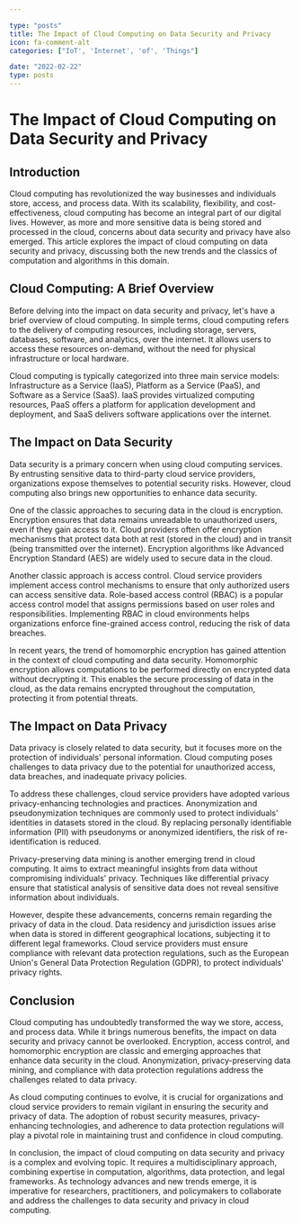 ```yaml
---

type: "posts"
title: The Impact of Cloud Computing on Data Security and Privacy
icon: fa-comment-alt
categories: ["IoT', 'Internet', 'of', 'Things"]

date: "2022-02-22"
type: posts
---
```





# The Impact of Cloud Computing on Data Security and Privacy

## Introduction

Cloud computing has revolutionized the way businesses and individuals store, access, and process data. With its scalability, flexibility, and cost-effectiveness, cloud computing has become an integral part of our digital lives. However, as more and more sensitive data is being stored and processed in the cloud, concerns about data security and privacy have also emerged. This article explores the impact of cloud computing on data security and privacy, discussing both the new trends and the classics of computation and algorithms in this domain.

## Cloud Computing: A Brief Overview

Before delving into the impact on data security and privacy, let's have a brief overview of cloud computing. In simple terms, cloud computing refers to the delivery of computing resources, including storage, servers, databases, software, and analytics, over the internet. It allows users to access these resources on-demand, without the need for physical infrastructure or local hardware.

Cloud computing is typically categorized into three main service models: Infrastructure as a Service (IaaS), Platform as a Service (PaaS), and Software as a Service (SaaS). IaaS provides virtualized computing resources, PaaS offers a platform for application development and deployment, and SaaS delivers software applications over the internet.

## The Impact on Data Security

Data security is a primary concern when using cloud computing services. By entrusting sensitive data to third-party cloud service providers, organizations expose themselves to potential security risks. However, cloud computing also brings new opportunities to enhance data security.

One of the classic approaches to securing data in the cloud is encryption. Encryption ensures that data remains unreadable to unauthorized users, even if they gain access to it. Cloud providers often offer encryption mechanisms that protect data both at rest (stored in the cloud) and in transit (being transmitted over the internet). Encryption algorithms like Advanced Encryption Standard (AES) are widely used to secure data in the cloud.

Another classic approach is access control. Cloud service providers implement access control mechanisms to ensure that only authorized users can access sensitive data. Role-based access control (RBAC) is a popular access control model that assigns permissions based on user roles and responsibilities. Implementing RBAC in cloud environments helps organizations enforce fine-grained access control, reducing the risk of data breaches.

In recent years, the trend of homomorphic encryption has gained attention in the context of cloud computing and data security. Homomorphic encryption allows computations to be performed directly on encrypted data without decrypting it. This enables the secure processing of data in the cloud, as the data remains encrypted throughout the computation, protecting it from potential threats.

## The Impact on Data Privacy

Data privacy is closely related to data security, but it focuses more on the protection of individuals' personal information. Cloud computing poses challenges to data privacy due to the potential for unauthorized access, data breaches, and inadequate privacy policies.

To address these challenges, cloud service providers have adopted various privacy-enhancing technologies and practices. Anonymization and pseudonymization techniques are commonly used to protect individuals' identities in datasets stored in the cloud. By replacing personally identifiable information (PII) with pseudonyms or anonymized identifiers, the risk of re-identification is reduced.

Privacy-preserving data mining is another emerging trend in cloud computing. It aims to extract meaningful insights from data without compromising individuals' privacy. Techniques like differential privacy ensure that statistical analysis of sensitive data does not reveal sensitive information about individuals.

However, despite these advancements, concerns remain regarding the privacy of data in the cloud. Data residency and jurisdiction issues arise when data is stored in different geographical locations, subjecting it to different legal frameworks. Cloud service providers must ensure compliance with relevant data protection regulations, such as the European Union's General Data Protection Regulation (GDPR), to protect individuals' privacy rights.

## Conclusion

Cloud computing has undoubtedly transformed the way we store, access, and process data. While it brings numerous benefits, the impact on data security and privacy cannot be overlooked. Encryption, access control, and homomorphic encryption are classic and emerging approaches that enhance data security in the cloud. Anonymization, privacy-preserving data mining, and compliance with data protection regulations address the challenges related to data privacy.

As cloud computing continues to evolve, it is crucial for organizations and cloud service providers to remain vigilant in ensuring the security and privacy of data. The adoption of robust security measures, privacy-enhancing technologies, and adherence to data protection regulations will play a pivotal role in maintaining trust and confidence in cloud computing.

In conclusion, the impact of cloud computing on data security and privacy is a complex and evolving topic. It requires a multidisciplinary approach, combining expertise in computation, algorithms, data protection, and legal frameworks. As technology advances and new trends emerge, it is imperative for researchers, practitioners, and policymakers to collaborate and address the challenges to data security and privacy in cloud computing.